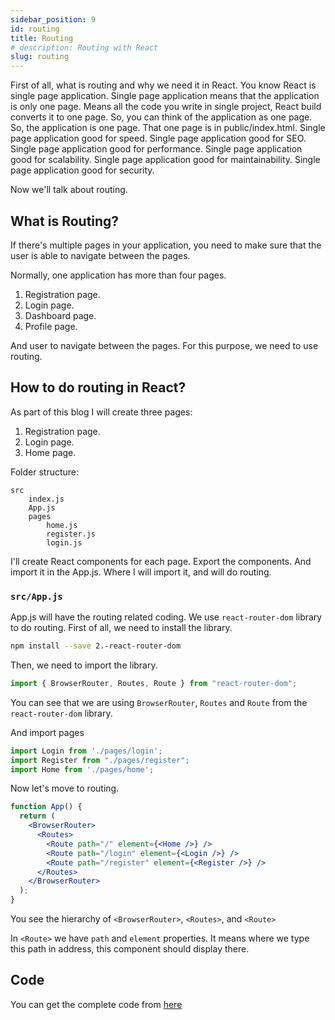 ```yaml
---
sidebar_position: 9
id: routing
title: Routing
# description: Routing with React
slug: routing
---
```


First of all, what is routing and why we need it in React. You know React is single page application. Single page application means that the application is only one page. Means all the code you write in single project, React build converts it to one page. So, you can think of the application as one page. So, the application is one page. That one page is in public/index.html. Single page application good for speed. Single page application good for SEO. Single page application good for performance. Single page application good for scalability. Single page application good for maintainability. Single page application good for security.

Now we'll talk about routing.

## What is Routing?
If there's multiple pages in your application, you need to make sure that the user is able to navigate between the pages. 

Normally, one application has more than four pages. 
1. Registration page.
2. Login page.
3. Dashboard page.
4. Profile page.

And user to navigate between the pages. For this purpose, we need to use routing. 

## How to do routing in React?
As part of this blog I will create three pages:
1. Registration page.
2. Login page.
3. Home page.

Folder structure:

```
src
    index.js
    App.js
    pages
        home.js
        register.js
        login.js
```

I'll create React components for each page. Export the components. And import it in the App.js. Where I will import it, and will do routing.

### `src/App.js`
App.js will have the routing related coding. We use `react-router-dom` library to do routing. First of all, we need to install the library. 

```bash
npm install --save 2.-react-router-dom
```

Then, we need to import the library. 

```jsx
import { BrowserRouter, Routes, Route } from "react-router-dom";
```

You can see that we are using `BrowserRouter`, `Routes` and `Route` from the `react-router-dom` library. 

And import pages 

```jsx
import Login from './pages/login';
import Register from "./pages/register";
import Home from './pages/home';
```

Now let's move to routing.
```jsx
function App() {
  return (
    <BrowserRouter>
      <Routes>
        <Route path="/" element={<Home />} />
        <Route path="/login" element={<Login />} />
        <Route path="/register" element={<Register />} />
      </Routes>
    </BrowserRouter>
  );
}
```

You see the hierarchy of `<BrowserRouter>`,  `<Routes>`, and `<Route>`

In `<Route>` we have `path` and `element` properties. It means where we type this path in address, this component should display there. 

## Code
You can get the complete code from [here](https://github.com/mrizwanashiq/learning-react-js/tree/example/routes)